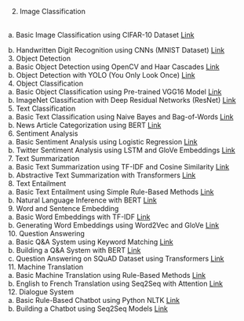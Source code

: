 2. Image Classification
<br>
a. Basic Image Classification using CIFAR-10 Dataset 
<a href="https://github.com/vpavithiran/DL_all_program/blob/main/dl-ex-2a-basic-image-classification-using-cifar-1.ipynb">Link</a>

b. Handwritten Digit Recognition using CNNs (MNIST Dataset) 
<a href="https://github.com/vpavithiran/DL_all_program/blob/main/dl-ex-2b-handwritten-digit-recognition-using-cnns.ipynb">Link</a>
<br>
3. Object Detection
<br>
a. Basic Object Detection using OpenCV and Haar Cascades 
<a href="https://github.com/vpavithiran/DL_all_program/blob/main/3a-basic-object-detection-using-opencv-and-haar-ca.ipynb">Link</a>
<br>
b. Object Detection with YOLO (You Only Look Once) 
<a href="https://github.com/vpavithiran/DL_all_program/blob/main/3b-object-detection-with-yolo.ipynb">Link</a>
<br>
4. Object Classification
<br>
a. Basic Object Classification using Pre-trained VGG16 Model 
<a href="https://github.com/vpavithiran/DL_all_program/blob/main/4a-basic-object-classification-vgg16.ipynb">Link</a>
<br>
b. ImageNet Classification with Deep Residual Networks (ResNet) 
<a href="https://github.com/vpavithiran/DL_all_program/blob/main/4b-imagenet-classification-resnet.ipynb">Link</a>
<br>
5. Text Classification
<br>
a. Basic Text Classification using Naive Bayes and Bag-of-Words 
<a href="https://github.com/vpavithiran/DL_all_program/blob/main/5a-basic-text-classification-naive-bayes-and-bow.ipynb">Link</a>
<br>
b. News Article Categorization using BERT 
<a href="https://github.com/vpavithiran/DL_all_program/blob/main/5b-news-article-categorization-using-bert.ipynb">Link</a>
<br>
6. Sentiment Analysis
<br>
a. Basic Sentiment Analysis using Logistic Regression 
<a href="https://github.com/vpavithiran/DL_all_program/blob/main/6a-basic-sentiment-analysis-logistic-regression.ipynb">Link</a>
<br>
b. Twitter Sentiment Analysis using LSTM and GloVe Embeddings 
<a href="https://github.com/vpavithiran/DL_all_program/blob/main/6b-twitter-sentiment-analysis-using-lstm-and-glove.ipynb">Link</a>
<br>
7. Text Summarization
<br>
a. Basic Text Summarization using TF-IDF and Cosine Similarity 
<a href="https://github.com/vpavithiran/DL_all_program/blob/main/7a-basic-text-summarization-tf-idf-and-cosine-simi.ipynb">Link</a>
<br>
b. Abstractive Text Summarization with Transformers 
<a href="https://github.com/vpavithiran/DL_all_program/blob/main/7b-abstractive-text-summarization-with-transformer.ipynb">Link</a>
<br>
8. Text Entailment
<br>
a. Basic Text Entailment using Simple Rule-Based Methods 
<a href="https://github.com/vpavithiran/DL_all_program/blob/main/8a-basic-text-entailment-using-simple-rule-based.ipynb">Link</a>
<br>
b. Natural Language Inference with BERT 
<a href="https://github.com/vpavithiran/DL_all_program/blob/main/8b-natural-language-inference-with-bert.ipynb">Link</a>
<br>
9. Word and Sentence Embedding
<br>
a. Basic Word Embeddings with TF-IDF 
<a href="https://github.com/vpavithiran/DL_all_program/blob/main/9a-basic-word-embeddings-with-tf-idf.ipynb">Link</a>
<br>
b. Generating Word Embeddings using Word2Vec and GloVe 
<a href="https://github.com/vpavithiran/DL_all_program/blob/main/9b-basic-word-embeddings-with-tf-idf.ipynb">Link</a>
<br>
10. Question Answering
<br>
a. Basic Q&A System using Keyword Matching 
<a href="https://github.com/vpavithiran/DL_all_program/blob/main/10a-basic-q-a-system-using-keyword-matching.ipynb">Link</a>
<br>
b. Building a Q&A System with BERT 
<a href="https://github.com/vpavithiran/DL_all_program/blob/main/10b-building-a-q-a-system-with-bert.ipynb">Link</a>
<br>
c. Question Answering on SQuAD Dataset using Transformers 
<a href="https://github.com/vpavithiran/DL_all_program/blob/main/10c-question-answering-on-squad-dataset-transform.ipynb">Link</a>
<br>
11. Machine Translation
<br>
a. Basic Machine Translation using Rule-Based Methods 
<a href="https://github.com/vpavithiran/DL_all_program/blob/main/11a-basic-machine-translation-using-rule-based.ipynb">Link</a>
<br>
b. English to French Translation using Seq2Seq with Attention 
<a href="https://github.com/vpavithiran/DL_all_program/blob/main/11b-english-to-french-translation-seq2seq.ipynb">Link</a>
<br>
12. Dialogue System
<br>
a. Basic Rule-Based Chatbot using Python NLTK 
<a href="https://github.com/vpavithiran/DL_all_program/blob/main/12a-basic-rule-based-chatbot-using-python-nltk.ipynb">Link</a>
<br>
b. Building a Chatbot using Seq2Seq Models 
<a href="https://github.com/vpavithiran/DL_all_program/blob/main/12b-building-a-chatbot-using-seq2seq-models.ipynb">Link</a>

